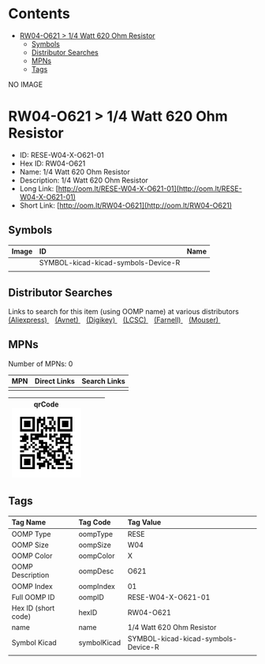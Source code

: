 



Contents
========

* [RW04-O621 > 1/4 Watt 620 Ohm Resistor](#rw04-o621--14-watt-620-ohm-resistor)
	* [Symbols](#symbols)
	* [Distributor Searches](#distributor-searches)
	* [MPNs](#mpns)
	* [Tags](#tags)
  
NO IMAGE  
# RW04-O621 > 1/4 Watt 620 Ohm Resistor

- ID: RESE-W04-X-O621-01
- Hex ID: RW04-O621
- Name: 1/4 Watt 620 Ohm Resistor
- Description: 1/4 Watt 620 Ohm Resistor
- Long Link: [http://oom.lt/RESE-W04-X-O621-01](http://oom.lt/RESE-W04-X-O621-01)
- Short Link: [http://oom.lt/RW04-O621](http://oom.lt/RW04-O621)

## Symbols
  

|Image|ID|Name|
| :--- | :--- | :--- |
|![]()|SYMBOL-kicad-kicad-symbols-Device-R||
||||

## Distributor Searches
  
Links to search for this item (using OOMP name) at various distributors  
[(Aliexpress) ](https://www.aliexpress.com/wholesale?SearchText=11171/4+Watt+620+Ohm+Resistor)&nbsp;&nbsp;&nbsp;[(Avnet) ](https://www.avnet.com/shop/us/search/1/4+Watt+620+Ohm+Resistor)&nbsp;&nbsp;&nbsp;[(Digikey) ](https://www.digikey.co.uk/en/products/result?s=1/4+Watt+620+Ohm+Resistor)&nbsp;&nbsp;&nbsp;[(LCSC) ](https://www.lcsc.com/search?q=1/4+Watt+620+Ohm+Resistor)&nbsp;&nbsp;&nbsp;[(Farnell) ](https://uk.farnell.com/search?st=1/4+Watt+620+Ohm+Resistor)&nbsp;&nbsp;&nbsp;[(Mouser) ](https://www.mouser.com/c/?q=1/4+Watt+620+Ohm+Resistor)&nbsp;&nbsp;&nbsp;
## MPNs
  
Number of MPNs: 0  

|MPN|Direct Links|Search Links|
| :--- | :--- | :--- |
||||
  

|qrCode<br>[![](https://raw.githubusercontent.com/oomlout/oomlout_OOMP_parts_V2/main/RESE/W04/X/O621/01/qrCode_140.png)](https://github.com/oomlout/oomlout_OOMP_parts_V2/tree/main/RESE/W04/X/O621/01/qrCode.png)||||
| :---: | :---: | :---: | :---: |

## Tags
  

|Tag Name|Tag Code|Tag Value|
| :--- | :--- | :--- |
|OOMP Type|oompType|RESE|
|OOMP Size|oompSize|W04|
|OOMP Color|oompColor|X|
|OOMP Description|oompDesc|O621|
|OOMP Index|oompIndex|01|
|Full OOMP ID|oompID|RESE-W04-X-O621-01|
|Hex ID (short code)|hexID|RW04-O621|
|name|name|1/4 Watt 620 Ohm Resistor|
|Symbol Kicad|symbolKicad|SYMBOL-kicad-kicad-symbols-Device-R|
||||
